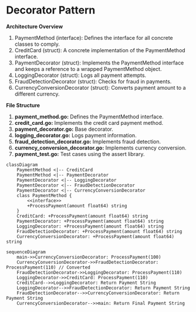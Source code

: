 # Decorator Pattern

**Architecture Overview**
1. PaymentMethod (interface): Defines the interface for all concrete classes to comply.
2. CreditCard (struct): A concrete implementation of the PaymentMethod interface.
3. PaymentDecorator (struct): Implements the PaymentMethod interface and keeps a reference to a wrapped PaymentMethod object.
4. LoggingDecorator (struct): Logs all payment attempts.
5. FraudDetectionDecorator (struct): Checks for fraud in payments.
6. CurrencyConversionDecorator (struct): Converts payment amount to a different currency. 

**File Structure**
1. **payment_method.go:** Defines the PaymentMethod interface.
2. **credit_card.go:** Implements the credit card payment method.
3. **payment_decorator.go:** Base decorator.
4. **logging_decorator.go:** Logs payment information.
5. **fraud_detection_decorator.go:** Implements fraud detection.
6. **currency_conversion_decorator.go:** Implements currency conversion.
7. **payment_test.go:** Test cases using the assert library.

```mermaid
classDiagram
    PaymentMethod <|-- CreditCard
    PaymentMethod <|-- PaymentDecorator
    PaymentDecorator <|-- LoggingDecorator
    PaymentDecorator <|-- FraudDetectionDecorator
    PaymentDecorator <|-- CurrencyConversionDecorator
    class PaymentMethod {
        <<interface>>
        +ProcessPayment(amount float64) string
    }
    CreditCard: +ProcessPayment(amount float64) string
    PaymentDecorator: +ProcessPayment(amount float64) string
    LoggingDecorator: +ProcessPayment(amount float64) string
    FraudDetectionDecorator: +ProcessPayment(amount float64) string
    CurrencyConversionDecorator: +ProcessPayment(amount float64) string
```

```mermaid
sequenceDiagram
    main->>CurrencyConversionDecorator: ProcessPayment(100)
    CurrencyConversionDecorator->>FraudDetectionDecorator: ProcessPayment(110) // Converted
    FraudDetectionDecorator->>LoggingDecorator: ProcessPayment(110)
    LoggingDecorator->>CreditCard: ProcessPayment(110)
    CreditCard-->>LoggingDecorator: Return Payment String
    LoggingDecorator-->>FraudDetectionDecorator: Return Payment String
    FraudDetectionDecorator-->>CurrencyConversionDecorator: Return Payment String
    CurrencyConversionDecorator-->>main: Return Final Payment String
```
